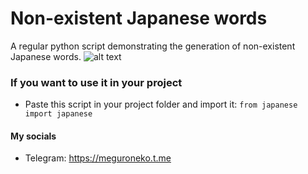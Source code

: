 # Non-existent Japanese words
A regular python script demonstrating the generation of non-existent Japanese words.
![alt text](https://github.com/maidcode/non-existent-Japanese-words/blob/stable/preview.jpg?raw=true)
### If you want to use it in your project
- Paste this script in your project folder and import it:
```from japanese import japanese```

#### My socials
- Telegram: https://meguroneko.t.me

